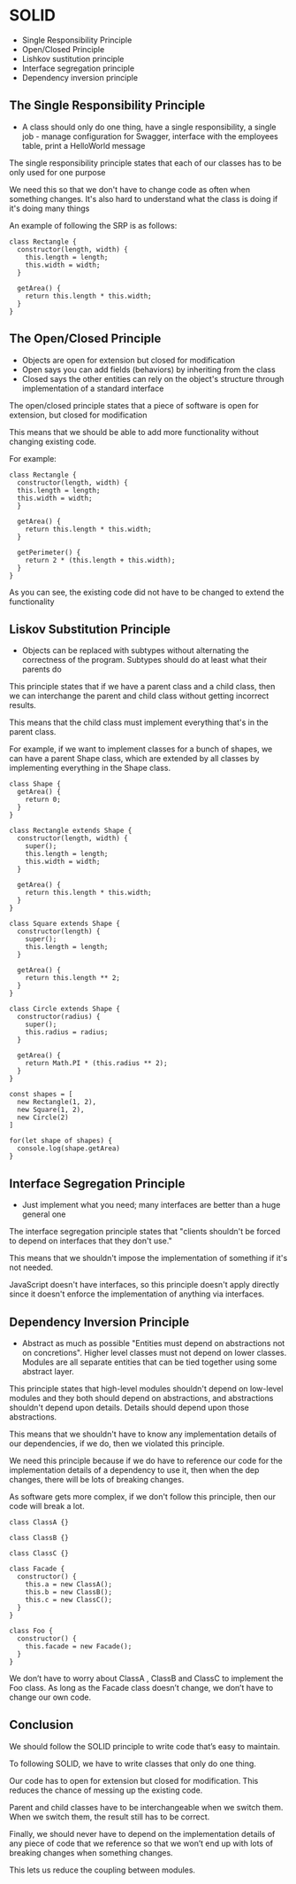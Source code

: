 # SOLID

- Single Responsibility Principle
- Open/Closed Principle
- Lishkov sustitution principle
- Interface segregation principle
- Dependency inversion principle

## The Single Responsibility Principle

- A class should only do one thing, have a single responsibility, a single job - manage configuration for Swagger, interface with the employees table, print a HelloWorld message

The single responsibility principle states that each of our classes has to be only used for one purpose

We need this so that we don't have to change code as often when something changes. It's also hard to understand what the class is doing if it's doing many things

An example of following the SRP is as follows:

```
class Rectangle {
  constructor(length, width) {
    this.length = length;
    this.width = width;
  }

  getArea() {
    return this.length * this.width;
  }
}
```

## The Open/Closed Principle

- Objects are open for extension but closed for modification
- Open says you can add fields (behaviors) by inheriting from the class
- Closed says the other entities can rely on the object's structure through implementation of a standard interface

The open/closed principle states that a piece of software is open for extension, but closed for modification

This means that we should be able to add more functionality without changing existing code.

For example:

```
class Rectangle {
  constructor(length, width) {
  this.length = length;
  this.width = width;
  }

  getArea() {
    return this.length * this.width;
  }

  getPerimeter() {
    return 2 * (this.length + this.width);
  }
}
```

As you can see, the existing code did not have to be changed to extend the functionality

## Liskov Substitution Principle

- Objects can be replaced with subtypes without alternating the correctness of the program. Subtypes should do at least what their parents do

This principle states that if we have a parent class and a child class, then we can interchange the parent and child class without getting incorrect results.

This means that the child class must implement everything that's in the parent class.

For example, if we want to implement classes for a bunch of shapes, we can have a parent Shape class, which are extended by all classes by implementing everything in the Shape class.

```
class Shape {
  getArea() {
    return 0;
  }
}

class Rectangle extends Shape {
  constructor(length, width) {
    super();
    this.length = length;
    this.width = width;
  }

  getArea() {
    return this.length * this.width;
  }
}

class Square extends Shape {
  constructor(length) {
    super();
    this.length = length;
  }

  getArea() {
    return this.length ** 2;
  }
}

class Circle extends Shape {
  constructor(radius) {
    super();
    this.radius = radius;
  }

  getArea() {
    return Math.PI * (this.radius ** 2);
  }
}

const shapes = [
  new Rectangle(1, 2),
  new Square(1, 2),
  new Circle(2)
]

for(let shape of shapes) {
  console.log(shape.getArea)
}
```

## Interface Segregation Principle

- Just implement what you need; many interfaces are better than a huge general one

The interface segregation principle states that "clients shouldn't be forced to depend on interfaces that they don't use."

This means that we shouldn't impose the implementation of something if it's not needed.

JavaScript doesn't have interfaces, so this principle doesn't apply directly since it doesn't enforce the implementation of anything via interfaces.

## Dependency Inversion Principle

- Abstract as much as possible "Entities must depend on abstractions not on concretions". Higher level classes must not depend on lower classes. Modules are all separate entities that can be tied together using some abstract layer.

This principle states that high-level modules shouldn't depend on low-level modules and they both should depend on abstractions, and abstractions shouldn't depend upon details. Details should depend upon those abstractions.

This means that we shouldn't have to know any implementation details of our dependencies, if we do, then we violated this principle.

We need this principle because if we do have to reference our code for the implementation details of a dependency to use it, then when the dep changes, there will be lots of breaking changes.

As software gets more complex, if we don't follow this principle, then our code will break a lot.

```
class ClassA {}

class ClassB {}

class ClassC {}

class Facade {
  constructor() {
    this.a = new ClassA();
    this.b = new ClassB();
    this.c = new ClassC();
  }
}

class Foo {
  constructor() {
    this.facade = new Facade();
  }
}
```

We don’t have to worry about ClassA , ClassB and ClassC to implement the Foo class. As long as the Facade class doesn’t change, we don’t have to change our own code.

## Conclusion

We should follow the SOLID principle to write code that’s easy to maintain.

To following SOLID, we have to write classes that only do one thing.

Our code has to open for extension but closed for modification. This reduces the chance of messing up the existing code.

Parent and child classes have to be interchangeable when we switch them. When we switch them, the result still has to be correct.

Finally, we should never have to depend on the implementation details of any piece of code that we reference so that we won’t end up with lots of breaking changes when something changes.

This lets us reduce the coupling between modules.
